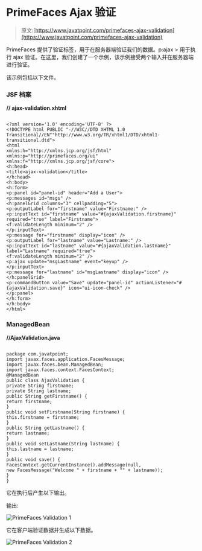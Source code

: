 # PrimeFaces Ajax 验证

> 原文:[https://www.javatpoint.com/primefaces-ajax-validation](https://www.javatpoint.com/primefaces-ajax-validation)

PrimeFaces 提供了验证标签，用于在服务器端验证我们的数据。p:ajax > 用于执行 ajax 验证。在这里，我们创建了一个示例，该示例接受两个输入并在服务器端进行验证。

该示例包括以下文件。

### JSF 档案

**// ajax-validation.xhtml**

```

<?xml version='1.0' encoding='UTF-8' ?>
<!DOCTYPE html PUBLIC "-//W3C//DTD XHTML 1.0 Transitional//EN""http://www.w3.org/TR/xhtml1/DTD/xhtml1-transitional.dtd">
<html 
xmlns:h="http://xmlns.jcp.org/jsf/html"
xmlns:p="http://primefaces.org/ui"
xmlns:f="http://xmlns.jcp.org/jsf/core">
<h:head>
<title>ajax-validation</title>
</h:head>
<h:body>
<h:form>
<p:panel id="panel-id" header="Add a User">
<p:messages id="msgs" />
<h:panelGrid columns="3" cellpadding="5">
<p:outputLabel for="firstname" value="Firstname:" />
<p:inputText id="firstname" value="#{ajaxValidation.firstname}" required="true" label="Firstname">
<f:validateLength minimum="2" />
</p:inputText>
<p:message for="firstname" display="icon" />
<p:outputLabel for="lastname" value="Lastname:" />
<p:inputText id="lastname" value="#{ajaxValidation.lastname}" label="Lastname" required="true">
<f:validateLength minimum="2" />
<p:ajax update="msgLastname" event="keyup" />
</p:inputText>
<p:message for="lastname" id="msgLastname" display="icon" />
</h:panelGrid>
<p:commandButton value="Save" update="panel-id" actionListener="#{ajaxValidation.save}" icon="ui-icon-check" />
</p:panel>
</h:form>
</h:body>
</html>

```

### ManagedBean

**//AjaxValidation.java**

```

package com.javatpoint;
import javax.faces.application.FacesMessage;
import javax.faces.bean.ManagedBean;
import javax.faces.context.FacesContext;
@ManagedBean
public class AjaxValidation {
private String firstname;
private String lastname;
public String getFirstname() {
return firstname;
}
public void setFirstname(String firstname) {
this.firstname = firstname;
}
public String getLastname() {
return lastname;
}
public void setLastname(String lastname) {
this.lastname = lastname;
}
public void save() {
FacesContext.getCurrentInstance().addMessage(null,
new FacesMessage("Welcome " + firstname + "" + lastname));
}
}

```

它在执行后产生以下输出。

输出:

![PrimeFaces Validation 1](../Images/ba1e806a4f5f19f91c26aaf5561b179c.png)

它在客户端验证数据并生成以下数据。

![PrimeFaces Validation 2](../Images/77c73d29c40758e13c2bacbe08920f31.png)